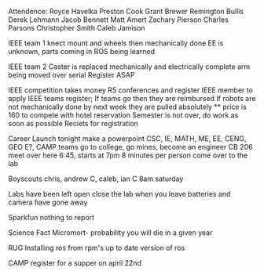 Attendence:
Royce Havelka
Preston Cook
Grant Brewer
Remington Bullis
Derek Lehmann
Jacob Bennett
Matt Amert
Zachary Pierson
Charles Parsons
Christopher Smith
Caleb Jamison







IEEE team 1
	knect mount and wheels then mechanically done
	EE is unknown, parts coming in
	ROS being learned

IEEE team 2
	Caster is replaced
	mechanically and electrically complete
	arm being moved over serial
	Register ASAP



IEEE competition
	takes money
	R5 conferences and register
	IEEE member to apply
	IEEE teams register; If teams go then they are reimbursed
	If robots are not mechanically done by next week they are pulled absolutely
	** price is 160 to compete with hotel reservation
	Semester is not over, do work as soon as possible
	Reciets for registration

Career Launch
	tonight
	make a powerpoint
	CSC, IE, MATH, ME, EE, CENG, GEO E?, CAMP teams
	go to college, go mines, become an engineer
	CB 206
	meet over here 6:45, starts at 7pm
	8 minutes per person
	come over to the lab

Boyscouts
	chris, andrew C, caleb, ian C
	8am saturday

Labs have been left open
	close the lab when you leave
	batteries and camera have gone away

Sparkfun
	nothing to report

Science Fact
	Micromort- probability you will die in a given year

RUG
	Installing ros from rpm's
	up to date version of ros
	
CAMP
	register for a supper on april 22nd